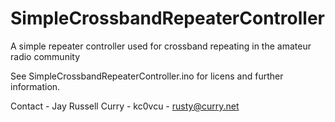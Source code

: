 # SimpleCrossbandRepeaterController
A simple repeater controller used for crossband repeating in the amateur radio community

See SimpleCrossbandRepeaterController.ino for licens and further information.

Contact - Jay Russell Curry - kc0vcu - rusty@curry.net
